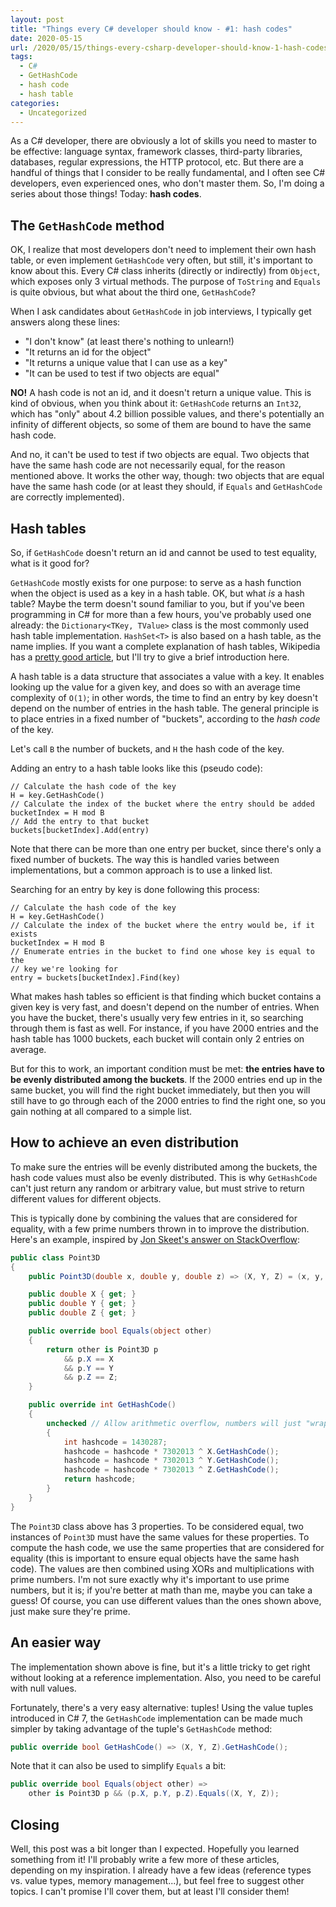 ```yaml
---
layout: post
title: "Things every C# developer should know - #1: hash codes"
date: 2020-05-15
url: /2020/05/15/things-every-csharp-developer-should-know-1-hash-codes/
tags:
  - C#
  - GetHashCode
  - hash code
  - hash table
categories:
  - Uncategorized
---
```


As a C# developer, there are obviously a lot of skills you need to master to be effective: language syntax, framework classes, third-party libraries, databases, regular expressions, the HTTP protocol, etc. But there are a handful of things that I consider to be really fundamental, and I often see C# developers, even experienced ones, who don't master them. So, I'm doing a series about those things! Today: **hash codes**.

## The `GetHashCode` method

OK, I realize that most developers don't need to implement their own hash table, or even implement `GetHashCode` very often, but still, it's important to know about this. Every C# class inherits (directly or indirectly) from `Object`, which exposes only 3 virtual methods. The purpose of `ToString` and `Equals` is quite obvious, but what about the third one, `GetHashCode`?

When I ask candidates about `GetHashCode` in job interviews, I typically get answers along these lines:
- "I don't know" (at least there's nothing to unlearn!)
- "It returns an id for the object"
- "It returns a unique value that I can use as a key"
- "It can be used to test if two objects are equal"

**NO!** A hash code is not an id, and it doesn't return a unique value. This is kind of obvious, when you think about it: `GetHashCode` returns an `Int32`, which has "only" about 4.2 billion possible values, and there's potentially an infinity of different objects, so some of them are bound to have the same hash code.

And no, it can't be used to test if two objects are equal. Two objects that have the same hash code are not necessarily equal, for the reason mentioned above. It works the other way, though: two objects that are equal have the same hash code (or at least they should, if `Equals` and `GetHashCode` are correctly implemented).

## Hash tables

So, if `GetHashCode` doesn't return an id and cannot be used to test equality, what is it good for?

`GetHashCode` mostly exists for one purpose: to serve as a hash function when the object is used as a key in a hash table. OK, but what *is* a hash table? Maybe the term doesn't sound familiar to you, but if you've been programming in C# for more than a few hours, you've probably used one already: the `Dictionary<TKey, TValue>` class is the most commonly used hash table implementation. `HashSet<T>` is also based on a hash table, as the name implies. If you want a complete explanation of hash tables, Wikipedia has a [pretty good article](https://en.wikipedia.org/wiki/Hash_table), but I'll try to give a brief introduction here.

A hash table is a data structure that associates a value with a key. It enables looking up the value for a given key, and does so with an average time complexity of `O(1)`; in other words, the time to find an entry by key doesn't depend on the number of entries in the hash table. The general principle is to place entries in a fixed number of "buckets", according to the *hash code* of the key.

Let's call `B` the number of buckets, and `H` the hash code of the key.

Adding an entry to a hash table looks like this (pseudo code):
```
// Calculate the hash code of the key
H = key.GetHashCode()
// Calculate the index of the bucket where the entry should be added
bucketIndex = H mod B
// Add the entry to that bucket
buckets[bucketIndex].Add(entry)
```

Note that there can be more than one entry per bucket, since there's only a fixed number of buckets. The way this is handled varies between implementations, but a common approach is to use a linked list.

Searching for an entry by key is done following this process:
```
// Calculate the hash code of the key
H = key.GetHashCode()
// Calculate the index of the bucket where the entry would be, if it exists
bucketIndex = H mod B
// Enumerate entries in the bucket to find one whose key is equal to the
// key we're looking for
entry = buckets[bucketIndex].Find(key)
```

What makes hash tables so efficient is that finding which bucket contains a given key is very fast, and doesn't depend on the number of entries. When you have the bucket, there's usually very few entries in it, so searching through them is fast as well. For instance, if you have 2000 entries and the hash table has 1000 buckets, each bucket will contain only 2 entries on average.

But for this to work, an important condition must be met: **the entries have to be evenly distributed among the buckets**. If the 2000 entries end up in the same bucket, you will find the right bucket immediately, but then you will still have to go through each of the 2000 entries to find the right one, so you gain nothing at all compared to a simple list.

## How to achieve an even distribution

To make sure the entries will be evenly distributed among the buckets, the hash code values must also be evenly distributed. This is why `GetHashCode` can't just return any random or arbitrary value, but must strive to return different values for different objects.

This is typically done by combining the values that are considered for equality, with a few prime numbers thrown in to improve the distribution. Here's an example, inspired by [Jon Skeet's answer on StackOverflow](https://stackoverflow.com/a/263416/98713):

```csharp
public class Point3D
{
    public Point3D(double x, double y, double z) => (X, Y, Z) = (x, y, z);

    public double X { get; }
    public double Y { get; }
    public double Z { get; }

    public override bool Equals(object other)
    {
        return other is Point3D p
            && p.X == X
            && p.Y == Y
            && p.Z == Z;
    }

    public override int GetHashCode()
    {
        unchecked // Allow arithmetic overflow, numbers will just "wrap around"
        {
            int hashcode = 1430287;
            hashcode = hashcode * 7302013 ^ X.GetHashCode();
            hashcode = hashcode * 7302013 ^ Y.GetHashCode();
            hashcode = hashcode * 7302013 ^ Z.GetHashCode();
            return hashcode;
        }
    }
}
```

The `Point3D` class above has 3 properties. To be considered equal, two instances of `Point3D` must have the same values for these properties. To compute the hash code, we use the same properties that are considered for equality (this is important to ensure equal objects have the same hash code). The values are then combined using XORs and multiplications with prime numbers. I'm not sure exactly why it's important to use prime numbers, but it is; if you're better at math than me, maybe you can take a guess! Of course, you can use different values than the ones shown above, just make sure they're prime.

## An easier way

The implementation shown above is fine, but it's a little tricky to get right without looking at a reference implementation. Also, you need to be careful with null values.

Fortunately, there's a very easy alternative: tuples! Using the value tuples introduced in C# 7, the `GetHashCode` implementation can be made much simpler by taking advantage of the tuple's `GetHashCode` method:

```csharp
public override bool GetHashCode() => (X, Y, Z).GetHashCode();
```

Note that it can also be used to simplify `Equals` a bit:

```csharp
public override bool Equals(object other) =>
    other is Point3D p && (p.X, p.Y, p.Z).Equals((X, Y, Z));
```

## Closing

Well, this post was a bit longer than I expected. Hopefully you learned something from it! I'll probably write a few more of these articles, depending on my inspiration. I already have a few ideas (reference types vs. value types, memory management...), but feel free to suggest other topics. I can't promise I'll cover them, but at least I'll consider them!